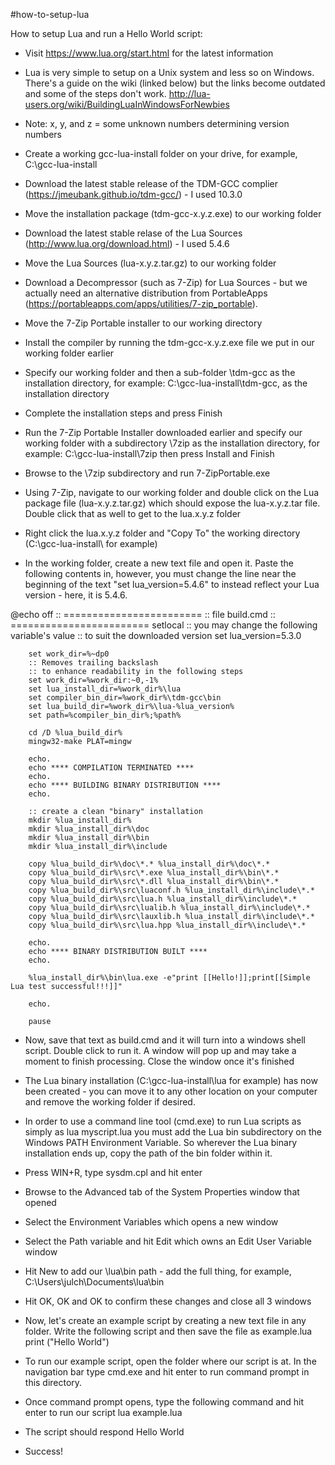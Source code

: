 #how-to-setup-lua

How to setup Lua and run a Hello World script:

- Visit https://www.lua.org/start.html for the latest information

- Lua is very simple to setup on a Unix system and less so on Windows. There's a guide on the wiki (linked below) but the links become outdated and some of the steps don't work.
http://lua-users.org/wiki/BuildingLuaInWindowsForNewbies

- Note: x, y, and z = some unknown numbers determining version numbers

- Create a working gcc-lua-install folder on your drive, for example, C:\gcc-lua-install

- Download the latest stable release of the TDM-GCC complier (https://jmeubank.github.io/tdm-gcc/) - I used 10.3.0

- Move the installation package (tdm-gcc-x.y.z.exe) to our working folder

- Download the latest stable relase of the Lua Sources (http://www.lua.org/download.html) - I used 5.4.6

- Move the Lua Sources (lua-x.y.z.tar.gz) to our working folder

- Download a Decompressor (such as 7-Zip) for Lua Sources - but we actually need an alternative distribution from PortableApps (https://portableapps.com/apps/utilities/7-zip_portable).

- Move the 7-Zip Portable installer to our working directory

- Install the compiler by running the tdm-gcc-x.y.z.exe file we put in our working folder earlier

- Specify our working folder and then a sub-folder \tdm-gcc as the installation directory, for example: C:\gcc-lua-install\tdm-gcc, as the installation directory

- Complete the installation steps and press Finish

- Run the 7-Zip Portable Installer downloaded earlier and specify our working folder with a subdirectory \7zip as the installation directory, for example: C:\gcc-lua-install\7zip then press Install and Finish

- Browse to the \7zip subdirectory and run 7-ZipPortable.exe

- Using 7-Zip, navigate to our working folder and double click on the Lua package file (lua-x.y.z.tar.gz) which should expose the lua-x.y.z.tar file. Double click that as well to get to the lua.x.y.z folder

- Right click the lua.x.y.z folder and "Copy To" the working directory (C:\gcc-lua-install\ for example)

- In the working folder, create a new text file and open it. Paste the following contents in, however, you must change the line near the beginning of the text "set lua_version=5.4.6" to instead reflect your Lua version - here, it is 5.4.6.


@echo off
        :: ========================
        :: file build.cmd
        :: ========================
        setlocal
        :: you may change the following variable's value
        :: to suit the downloaded version
        set lua_version=5.3.0

        set work_dir=%~dp0
        :: Removes trailing backslash
        :: to enhance readability in the following steps
        set work_dir=%work_dir:~0,-1%
        set lua_install_dir=%work_dir%\lua
        set compiler_bin_dir=%work_dir%\tdm-gcc\bin
        set lua_build_dir=%work_dir%\lua-%lua_version%
        set path=%compiler_bin_dir%;%path%

        cd /D %lua_build_dir%
        mingw32-make PLAT=mingw

        echo.
        echo **** COMPILATION TERMINATED ****
        echo.
        echo **** BUILDING BINARY DISTRIBUTION ****
        echo.

        :: create a clean "binary" installation
        mkdir %lua_install_dir%
        mkdir %lua_install_dir%\doc
        mkdir %lua_install_dir%\bin
        mkdir %lua_install_dir%\include

        copy %lua_build_dir%\doc\*.* %lua_install_dir%\doc\*.*
        copy %lua_build_dir%\src\*.exe %lua_install_dir%\bin\*.*
        copy %lua_build_dir%\src\*.dll %lua_install_dir%\bin\*.*
        copy %lua_build_dir%\src\luaconf.h %lua_install_dir%\include\*.*
        copy %lua_build_dir%\src\lua.h %lua_install_dir%\include\*.*
        copy %lua_build_dir%\src\lualib.h %lua_install_dir%\include\*.*
        copy %lua_build_dir%\src\lauxlib.h %lua_install_dir%\include\*.*
        copy %lua_build_dir%\src\lua.hpp %lua_install_dir%\include\*.*

        echo.
        echo **** BINARY DISTRIBUTION BUILT ****
        echo.

        %lua_install_dir%\bin\lua.exe -e"print [[Hello!]];print[[Simple Lua test successful!!!]]"

        echo.

        pause


- Now, save that text as build.cmd and it will turn into a windows shell script. Double click to run it. A window will pop up and may take a moment to finish processing. Close the window once it's finished

- The Lua binary installation (C:\gcc-lua-install\lua for example) has now been created - you can move it to any other location on your computer and remove the working folder if desired. 

- In order to use a command line tool (cmd.exe) to run Lua scripts as simply as
	lua myscript.lua
you must add the Lua bin subdirectory on the Windows PATH Environment Variable. So wherever the Lua binary installation ends up, copy the path of the bin folder within it.

- Press WIN+R, type sysdm.cpl and hit enter

- Browse to the Advanced tab of the System Properties window that opened

- Select the Environment Variables which opens a new window

- Select the Path variable and hit Edit which owns an Edit User Variable window

- Hit New to add our \lua\bin path - add the full thing, for example, C:\Users\julch\Documents\lua\bin

- Hit OK, OK and OK to confirm these changes and close all 3 windows

- Now, let's create an example script by creating a new text file in any folder. Write the following script and then save the file as example.lua
	print ("Hello World")

- To run our example script, open the folder where our script is at. In the navigation bar type cmd.exe and hit enter to run command prompt in this directory. 

- Once command prompt opens, type the following command and hit enter to run our script
	lua example.lua

- The script should respond
	Hello World

- Success!

